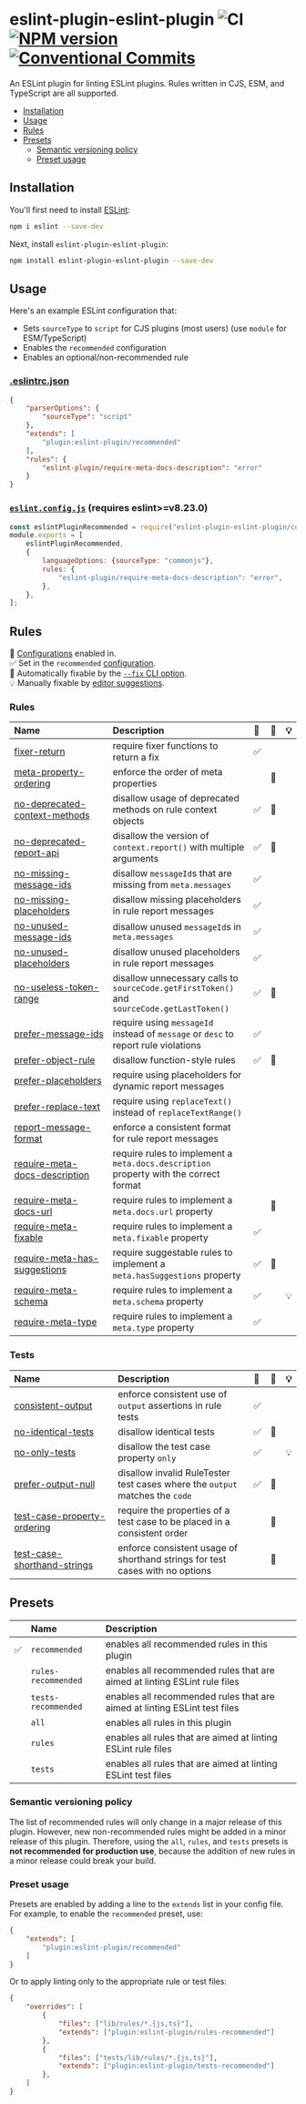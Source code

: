 # eslint-plugin-eslint-plugin ![CI](https://github.com/eslint-community/eslint-plugin-eslint-plugin/workflows/CI/badge.svg) [![NPM version](https://img.shields.io/npm/v/eslint-plugin-eslint-plugin.svg?style=flat)](https://npmjs.org/package/eslint-plugin-eslint-plugin) [![Conventional Commits](https://img.shields.io/badge/Conventional%20Commits-1.0.0-yellow.svg)](https://conventionalcommits.org)

An ESLint plugin for linting ESLint plugins. Rules written in CJS, ESM, and TypeScript are all supported.

<!-- vscode-markdown-toc -->
* [Installation](#Installation)
* [Usage](#Usage)
* [Rules](#Rules)
* [Presets](#Presets)
  * [Semantic versioning policy](#Semanticversioningpolicy)
  * [Preset usage](#Presetusage)

<!-- vscode-markdown-toc-config
	numbering=false
	autoSave=true
	/vscode-markdown-toc-config -->
<!-- /vscode-markdown-toc -->

## <a name='Installation'></a>Installation

You'll first need to install [ESLint](https://eslint.org):

```sh
npm i eslint --save-dev
```

Next, install `eslint-plugin-eslint-plugin`:

```sh
npm install eslint-plugin-eslint-plugin --save-dev
```

## <a name='Usage'></a>Usage

Here's an example ESLint configuration that:

* Sets `sourceType` to `script` for CJS plugins (most users) (use `module` for ESM/TypeScript)
* Enables the `recommended` configuration
* Enables an optional/non-recommended rule

### <a name='eslintrc'></a>**[.eslintrc.json](https://eslint.org/docs/latest/use/configure/configuration-files)**

```json
{
    "parserOptions": {
        "sourceType": "script"
    },
    "extends": [
        "plugin:eslint-plugin/recommended"
    ],
    "rules": {
        "eslint-plugin/require-meta-docs-description": "error"
    }
}
```

### <a name='flat'></a>[`eslint.config.js`](https://eslint.org/docs/latest/use/configure/configuration-files-new) (requires eslint>=v8.23.0)

```js
const eslintPluginRecommended = require("eslint-plugin-eslint-plugin/configs/recommended");
module.exports = [
    eslintPluginRecommended,
    {
        languageOptions: {sourceType: "commonjs"},
        rules: {
            "eslint-plugin/require-meta-docs-description": "error",
        },
    },
];
```

## <a name='Rules'></a>Rules

<!-- begin auto-generated rules list -->

💼 [Configurations](https://github.com/eslint-community/eslint-plugin-eslint-plugin#presets) enabled in.\
✅ Set in the `recommended` [configuration](https://github.com/eslint-community/eslint-plugin-eslint-plugin#presets).\
🔧 Automatically fixable by the [`--fix` CLI option](https://eslint.org/docs/user-guide/command-line-interface#--fix).\
💡 Manually fixable by [editor suggestions](https://eslint.org/docs/developer-guide/working-with-rules#providing-suggestions).

### Rules

| Name                                                                         | Description                                                                                | 💼 | 🔧 | 💡 |
| :--------------------------------------------------------------------------- | :----------------------------------------------------------------------------------------- | :- | :- | :- |
| [fixer-return](docs/rules/fixer-return.md)                                   | require fixer functions to return a fix                                                    | ✅  |    |    |
| [meta-property-ordering](docs/rules/meta-property-ordering.md)               | enforce the order of meta properties                                                       |    | 🔧 |    |
| [no-deprecated-context-methods](docs/rules/no-deprecated-context-methods.md) | disallow usage of deprecated methods on rule context objects                               | ✅  | 🔧 |    |
| [no-deprecated-report-api](docs/rules/no-deprecated-report-api.md)           | disallow the version of `context.report()` with multiple arguments                         | ✅  | 🔧 |    |
| [no-missing-message-ids](docs/rules/no-missing-message-ids.md)               | disallow `messageId`s that are missing from `meta.messages`                                | ✅  |    |    |
| [no-missing-placeholders](docs/rules/no-missing-placeholders.md)             | disallow missing placeholders in rule report messages                                      | ✅  |    |    |
| [no-unused-message-ids](docs/rules/no-unused-message-ids.md)                 | disallow unused `messageId`s in `meta.messages`                                            | ✅  |    |    |
| [no-unused-placeholders](docs/rules/no-unused-placeholders.md)               | disallow unused placeholders in rule report messages                                       | ✅  |    |    |
| [no-useless-token-range](docs/rules/no-useless-token-range.md)               | disallow unnecessary calls to `sourceCode.getFirstToken()` and `sourceCode.getLastToken()` | ✅  | 🔧 |    |
| [prefer-message-ids](docs/rules/prefer-message-ids.md)                       | require using `messageId` instead of `message` or `desc` to report rule violations         | ✅  |    |    |
| [prefer-object-rule](docs/rules/prefer-object-rule.md)                       | disallow function-style rules                                                              | ✅  | 🔧 |    |
| [prefer-placeholders](docs/rules/prefer-placeholders.md)                     | require using placeholders for dynamic report messages                                     |    |    |    |
| [prefer-replace-text](docs/rules/prefer-replace-text.md)                     | require using `replaceText()` instead of `replaceTextRange()`                              |    |    |    |
| [report-message-format](docs/rules/report-message-format.md)                 | enforce a consistent format for rule report messages                                       |    |    |    |
| [require-meta-docs-description](docs/rules/require-meta-docs-description.md) | require rules to implement a `meta.docs.description` property with the correct format      |    |    |    |
| [require-meta-docs-url](docs/rules/require-meta-docs-url.md)                 | require rules to implement a `meta.docs.url` property                                      |    | 🔧 |    |
| [require-meta-fixable](docs/rules/require-meta-fixable.md)                   | require rules to implement a `meta.fixable` property                                       | ✅  |    |    |
| [require-meta-has-suggestions](docs/rules/require-meta-has-suggestions.md)   | require suggestable rules to implement a `meta.hasSuggestions` property                    | ✅  | 🔧 |    |
| [require-meta-schema](docs/rules/require-meta-schema.md)                     | require rules to implement a `meta.schema` property                                        | ✅  |    | 💡 |
| [require-meta-type](docs/rules/require-meta-type.md)                         | require rules to implement a `meta.type` property                                          | ✅  |    |    |

### Tests

| Name                                                                     | Description                                                                  | 💼 | 🔧 | 💡 |
| :----------------------------------------------------------------------- | :--------------------------------------------------------------------------- | :- | :- | :- |
| [consistent-output](docs/rules/consistent-output.md)                     | enforce consistent use of `output` assertions in rule tests                  | ✅  |    |    |
| [no-identical-tests](docs/rules/no-identical-tests.md)                   | disallow identical tests                                                     | ✅  | 🔧 |    |
| [no-only-tests](docs/rules/no-only-tests.md)                             | disallow the test case property `only`                                       | ✅  |    | 💡 |
| [prefer-output-null](docs/rules/prefer-output-null.md)                   | disallow invalid RuleTester test cases where the `output` matches the `code` | ✅  | 🔧 |    |
| [test-case-property-ordering](docs/rules/test-case-property-ordering.md) | require the properties of a test case to be placed in a consistent order     |    | 🔧 |    |
| [test-case-shorthand-strings](docs/rules/test-case-shorthand-strings.md) | enforce consistent usage of shorthand strings for test cases with no options |    | 🔧 |    |

<!-- end auto-generated rules list -->

## <a name='Presets'></a>Presets

|   | Name                | Description                                                               |
|:--|:--------------------|:--------------------------------------------------------------------------|
| ✅ | `recommended`       | enables all recommended rules in this plugin                              |
|   | `rules-recommended` | enables all recommended rules that are aimed at linting ESLint rule files |
|   | `tests-recommended` | enables all recommended rules that are aimed at linting ESLint test files |
|   | `all`               | enables all rules in this plugin                                          |
|   | `rules`             | enables all rules that are aimed at linting ESLint rule files             |
|   | `tests`             | enables all rules that are aimed at linting ESLint test files             |

### <a name='Semanticversioningpolicy'></a>Semantic versioning policy

The list of recommended rules will only change in a major release of this plugin. However, new non-recommended rules might be added in a minor release of this plugin. Therefore, using the `all`, `rules`, and `tests` presets is **not recommended for production use**, because the addition of new rules in a minor release could break your build.

### <a name='Presetusage'></a>Preset usage

Presets are enabled by adding a line to the `extends` list in your config file. For example, to enable the `recommended` preset, use:

```json
{
    "extends": [
        "plugin:eslint-plugin/recommended"
    ]
}
```

Or to apply linting only to the appropriate rule or test files:

```json
{
    "overrides": [
        {
            "files": ["lib/rules/*.{js,ts}"],
            "extends": ["plugin:eslint-plugin/rules-recommended"]
        },
        {
            "files": ["tests/lib/rules/*.{js,ts}"],
            "extends": ["plugin:eslint-plugin/tests-recommended"]
        },
    ]
}
```

